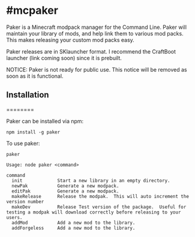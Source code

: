 #mcpaker
=======

Paker is a Minecraft modpack manager for the Command Line.
Paker will maintain your library of mods, and help link them to various mod packs.  This makes releasing your custom mod packs easy.

Paker releases are in SKlauncher format.  I recommend the CraftBoot launcher (link coming soon) since it is prebuilt.

NOTICE: Paker is not ready for public use. This notice will be removed as soon as it is functional.

## Installation
========

Paker can be installed via npm: 
```
npm install -g paker
```

To use paker:
```
paker

Usage: node paker <command>

command     
  init             Start a new library in an empty directory.
  newPak           Generate a new modpack.
  editPak          Generate a new modpack.
  makeRelease      Release the modpak.  This will auto increment the version number
  makeDev          Release Test version of the package.  Useful for testing a modpak will download correctly before releasing to your users.
  addMod           Add a new mod to the library.
  addForgeless     Add a new mod to the library.

```
